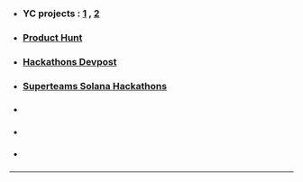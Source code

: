 
- ### YC projects :   [1](https://news.ycombinator.com) , [2](https://news.ycombinator.com/item?id=35729232) 
- ### [Product Hunt](https://www.producthunt.com/) 
- ### [Hackathons Devpost](https://devpost.com/hackathons) 
- ### [Superteams Solana Hackathons](https://earn.superteam.fun/all/) 
- ### 
- ### 
- ### 


---